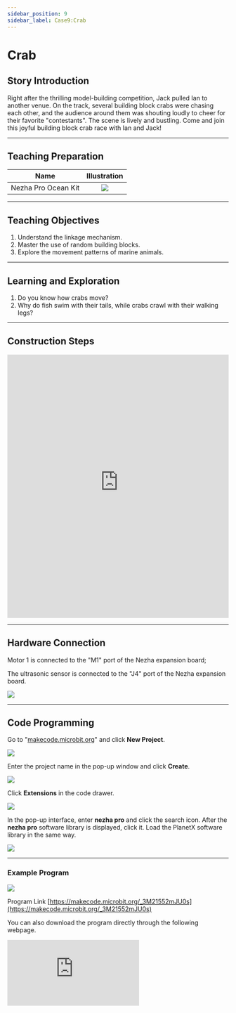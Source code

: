 ```yaml
---
sidebar_position: 9
sidebar_label: Case9:Crab
---
```


# Crab
## Story Introduction
Right after the thrilling model-building competition, Jack pulled Ian to another venue. On the track, several building block crabs were chasing each other, and the audience around them was shouting loudly to cheer for their favorite "contestants". The scene is lively and bustling. Come and join this joyful building block crab race with Ian and Jack!

---

## Teaching Preparation

| Name | Illustration |
| :----------: | :--------------------------: |
| Nezha Pro Ocean Kit | ![](https://wiki-media-ef.oss-cn-hongkong.aliyuncs.com/docs/microbit/building-blocks/nezha-pro-ocean-kit/nezha-pro-ocean-kit-products-introduction-002.png.png) |

---
## Teaching Objectives

1. Understand the linkage mechanism.
2. Master the use of random building blocks.
3. Explore the movement patterns of marine animals.

---
## Learning and Exploration

1. Do you know how crabs move?
2. Why do fish swim with their tails, while crabs crawl with their walking legs?

---
## Construction Steps

<embed src="https://wiki-media-ef.oss-cn-hongkong.aliyuncs.com/docs/microbit/building-blocks/nezha-pro-ocean-kit/setup-diagram/case09/nezha-pro-ocean-kit-step-09-1.png.pdf" type="application/pdf" width="100%" height="600px" />

---
## Hardware Connection

Motor 1 is connected to the "M1" port of the Nezha expansion board;

The ultrasonic sensor is connected to the "J4" port of the Nezha expansion board.

![](https://wiki-media-ef.oss-cn-hongkong.aliyuncs.com/docs/microbit/building-blocks/nezha-pro-ocean-kit/setup-diagram/case09/nezha-pro-ocean-kit-step-09-2.png.png)

---
## Code Programming

Go to "[makecode.microbit.org](https://makecode.microbit.org)" and click **New Project**.

![](https://wiki-media-ef.oss-cn-hongkong.aliyuncs.com/docs/microbit/building-blocks/microbit-space-science-kit/images/microbit-space-science-kit-case01-07.png)

Enter the project name in the pop-up window and click **Create**.

![](https://wiki-media-ef.oss-cn-hongkong.aliyuncs.com/docs/microbit/building-blocks/microbit-space-science-kit/images/microbit-space-science-kit-case01-11.png)

Click **Extensions** in the code drawer.

![](https://wiki-media-ef.oss-cn-hongkong.aliyuncs.com/docs/microbit/building-blocks/microbit-space-science-kit/images/microbit-space-science-kit-case01-09.png)

In the pop-up interface, enter **nezha pro** and click the search icon. After the **nezha pro** software library is displayed, click it. Load the PlanetX software library in the same way.

![](https://wiki-media-ef.oss-cn-hongkong.aliyuncs.com/docs/microbit/building-blocks/microbit-space-science-kit/images/microbit-space-science-kit-case01-10.png)

---
### Example Program

![](https://wiki-media-ef.oss-cn-hongkong.aliyuncs.com/docs/microbit/building-blocks/nezha-pro-ocean-kit/setup-diagram/case09/nezha-pro-ocean-kit-step-09-3.png.png)

Program Link
[https://makecode.microbit.org/_3M21552mJU0s](https://makecode.microbit.org/_3M21552mJU0s)

You can also download the program directly through the following webpage.

<div
    style={{
        position: 'relative',
        paddingBottom: '60%',
        overflow: 'hidden',
    }}
>
    <iframe
        src="https://makecode.microbit.org/_3M21552mJU0s"
        frameborder="0"
        sandbox="allow-popups allow-forms allow-scripts allow-same-origin"
        style={{
            position: 'absolute',
            width: '100%',
            height: '100%',
        }}
    />
</div>

---
### Download Program

Use a USB cable to connect the PC and micro:bit V2.

![](https://wiki-media-ef.oss-cn-hongkong.aliyuncs.com/docs/microbit/building-blocks/microbit-space-science-kit/images/microbit-space-science-kit-manual03.gif)

After successful connection, a drive named MICROBIT will be recognized on the computer.

![](https://wiki-media-ef.oss-cn-hongkong.aliyuncs.com/docs/microbit/building-blocks/microbit-space-science-kit/images/microbit-space-science-kit-manual06.png)

Click![](https://wiki-media-ef.oss-cn-hongkong.aliyuncs.com/docs/microbit/building-blocks/microbit-space-science-kit/images/microbit-space-science-kit-manual07.png)in the lower left corner and select **Connect Device**.

![](https://wiki-media-ef.oss-cn-hongkong.aliyuncs.com/docs/microbit/building-blocks/microbit-space-science-kit/images/microbit-space-science-kit-manual11.png)

Click![](https://wiki-media-ef.oss-cn-hongkong.aliyuncs.com/docs/microbit/building-blocks/microbit-space-science-kit/images/microbit-space-science-kit-manual08.png).

![](https://wiki-media-ef.oss-cn-hongkong.aliyuncs.com/docs/microbit/building-blocks/microbit-space-science-kit/images/microbit-space-science-kit-manual12.png)

Click![](https://wiki-media-ef.oss-cn-hongkong.aliyuncs.com/docs/microbit/building-blocks/microbit-space-science-kit/images/microbit-space-science-kit-manual09.png).

![](https://wiki-media-ef.oss-cn-hongkong.aliyuncs.com/docs/microbit/building-blocks/microbit-space-science-kit/images/microbit-space-science-kit-manual13.png)

In the pop-up window, select **BBC micro:bit CMSIS-DAP**, then select **Connect**. At this point, our micro:bit has been successfully connected.

![](https://wiki-media-ef.oss-cn-hongkong.aliyuncs.com/docs/microbit/building-blocks/microbit-space-science-kit/images/microbit-space-science-kit-manual14.png)

Click **Download Program**

![](https://wiki-media-ef.oss-cn-hongkong.aliyuncs.com/docs/microbit/building-blocks/microbit-space-science-kit/images/microbit-space-science-kit-manual10.png)

---
## Case Demonstration

When the ultrasonic sensor detects an object at a distance > 2cm and < 10cm, the crab moves randomly left or right.

**Picture**

---
## Extended Knowledge

### Crab

Crabs are the general term for Brachyura, Decapoda, Malacostraca. The following is a detailed introduction from the aspects of their species distribution, morphological characteristics, living habits, and main values:

### 1. Species and Distribution

Global species: There are about 4700 species of crabs worldwide.

### 2. Habitat Environment:

**Marine**: Most crabs live in the sea, with the most species in tropical shallow seas. For example, Raninidae and Calappidae mainly live along the coast; Grapsidae and Ocypodidae live in the vast intertidal zone; some, such as Planes and Varuna, can attach to wood or other floating objects; many crabs cohabit with other animals, such as Pinnotheres often hide in the mantle cavity of some mollusks.

**Freshwater**: Some crabs grow and reproduce entirely in freshwater, such as Eriocheir sinensis, which is distributed in rivers, lakes, and streams. Potamidae are mainly distributed in tropical regions, extending to subtropical and temperate marginal areas, mostly under mountain stream stones or in aquatic plants and sediment along the stream banks.

**Brackish water**: Such as Scylla serrata, which prefers to live in the shallow sea near the estuary where sea and fresh water meet and in the sediment at the estuary.

### 3. Morphological Characteristics
**Body structure**: The body of a crab is divided into cephalothorax and abdomen. The dorsal surface of the cephalothorax is covered by a carapace, whose shape varies by species. The center of the forehead has the 1st and 2nd pairs of antennae, with stalked compound eyes on the outside. The mouthparts include 1 pair of mandibles, 2 pairs of maxillae, and 3 pairs of maxillipeds. There are 5 pairs of thoracic legs on both sides of the carapace. The abdomen is degenerated, flat, and folded on the ventral surface of the cephalothorax.

**Appendage characteristics**: The abdomen of males is narrow and long, mostly triangular, with only the first two pairs of appendages transformed into copulatory organs; the abdomen of females is broad, with 1 pair of biramous appendages on each of the 2nd to 5th segments, densely covered with setae for holding eggs. The first pair of chelae are both tools for burrowing and weapons for defense and attack. The remaining four pairs are walking legs for crawling, each composed of seven segments, with joints that can only move up and down.

### 4. Living Habits
**Foraging behavior**: Most crabs are omnivorous, only a part are carnivorous, and a small part are herbivorous or detritivorous. Carnivorous crabs use various methods to capture prey, such as ambushing, sneak attacks, or concentrated chasing; herbivorous crabs mainly include algae-eating and vascular plant-eating types.

**Self-protection**: Crabs have various self-protection functions. The large chelae can be used for self-defense and fighting, the hard spines on the carapace make it difficult for predators to approach, and some crabs are good at camouflage. In addition, crabs often have autotomy and regeneration phenomena when in danger, and autotomy of large chelae and 4 pairs of walking legs is common.

**Activity characteristics**: Most crabs crawl and run using 4 pairs of walking legs, usually obliquely or straight, and some crabs move with fewer pairs of walking legs. Some crabs move very fast, such as Ocypode, which can run on the beach at a speed of 1-1.6 meters per second. Crabs that are good at swimming, such as Portunus, use paddle-shaped walking legs to paddle forward or backward.

**Attack and defense**: Aggressive interactions between crabs usually go through a series of steps or stages. Aggressive behavior generally occurs between male crabs, usually starting with the display of lateral chelae, followed by pushing and pulling movements through the alternate extension and contraction of each other's forelegs, and finally contracting the chela muscles to exert force to determine the winner.

### 5. Main Values

**Edible value**: Crab meat is delicious and nutritious, rich in protein, trace elements, and vitamins. Common edible crabs include Portunus trituberculatus, Portunus pelagicus, Scylla serrata, and Eriocheir sinensis.

**Medicinal value**: Crabs are cold in nature, salty in taste, enter the liver and stomach meridians, and have the effects of clearing heat and detoxifying, replenishing bone marrow, nourishing tendons and activating blood circulation, and dredging meridians. They have a certain dietary therapeutic effect on diseases such as blood stasis, injuries, jaundice, low back and leg pain, and rheumatoid arthritis.

**Economic value**: Crab farming and fishing are important economic industries in many regions, bringing considerable income to the local area and driving the development of related industries such as processing, transportation, and sales.

**Ecological value**: Crabs play an important role in the ecosystem. They are a food source for many aquatic organisms, and at the same time, they affect the material cycle and energy flow of the aquatic ecosystem through activities such as feeding and digging.
